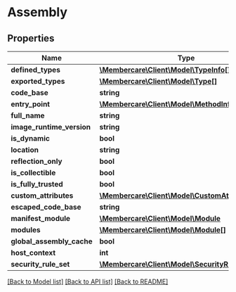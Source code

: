 # Assembly

## Properties
Name | Type | Description | Notes
------------ | ------------- | ------------- | -------------
**defined_types** | [**\Membercare\Client\Model\TypeInfo[]**](TypeInfo.md) |  | [optional] 
**exported_types** | [**\Membercare\Client\Model\Type[]**](Type.md) |  | [optional] 
**code_base** | **string** |  | [optional] 
**entry_point** | [**\Membercare\Client\Model\MethodInfo**](MethodInfo.md) |  | [optional] 
**full_name** | **string** |  | [optional] 
**image_runtime_version** | **string** |  | [optional] 
**is_dynamic** | **bool** |  | [optional] 
**location** | **string** |  | [optional] 
**reflection_only** | **bool** |  | [optional] 
**is_collectible** | **bool** |  | [optional] 
**is_fully_trusted** | **bool** |  | [optional] 
**custom_attributes** | [**\Membercare\Client\Model\CustomAttributeData[]**](CustomAttributeData.md) |  | [optional] 
**escaped_code_base** | **string** |  | [optional] 
**manifest_module** | [**\Membercare\Client\Model\Module**](Module.md) |  | [optional] 
**modules** | [**\Membercare\Client\Model\Module[]**](Module.md) |  | [optional] 
**global_assembly_cache** | **bool** |  | [optional] 
**host_context** | **int** |  | [optional] 
**security_rule_set** | [**\Membercare\Client\Model\SecurityRuleSet**](SecurityRuleSet.md) |  | [optional] 

[[Back to Model list]](../../README.md#documentation-for-models) [[Back to API list]](../../README.md#documentation-for-api-endpoints) [[Back to README]](../../README.md)

